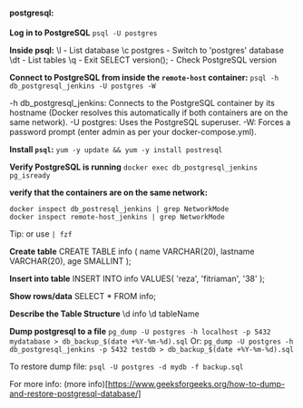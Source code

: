 #### postgresql:
**Log in to PostgreSQL**
`psql -U postgres`

**Inside psql:**
\l - List database
\c postgres - Switch to 'postgres' database
\dt - List tables
\q - Exit
SELECT version(); - Check PostgreSQL version

**Connect to PostgreSQL from inside the `remote-host` container:**
`psql -h db_postgresql_jenkins -U postgres -W`

-h db_postgresql_jenkins: Connects to the PostgreSQL container by its hostname (Docker resolves this automatically if both containers are on the same network).
-U postgres: Uses the PostgreSQL superuser.
-W: Forces a password prompt (enter admin as per your docker-compose.yml).

**Install `psql`:**
`yum -y update && yum -y install postresql`

**Verify PostgreSQL is running**
`docker exec db_postgresql_jenkins pg_isready`

**verify that the containers are on the same network:**
```
docker inspect db_postresql_jenkins | grep NetworkMode
docker inspect remote-host_jenkins | grep NetworkMode
```
Tip: or use `| fzf`

**Create table**
CREATE TABLE info (
    name VARCHAR(20),
    lastname    VARCHAR(20),
    age     SMALLINT
);

**Insert into table**
INSERT INTO info VALUES(
    'reza',
    'fitriaman',
    '38'
);

**Show rows/data**
SELECT * FROM info;

**Describe the Table Structure**
\d info
\d tableName

**Dump postgresql to a file**
`pg_dump -U postgres -h localhost -p 5432 mydatabase > db_backup_$(date +%Y-%m-%d).sql`
Or:
`pg_dump -U postgres -h db_postgresql_jenkins -p 5432 testdb > db_backup_$(date +%Y-%m-%d).sql`

To restore dump file:
`psql -U postgres -d mydb -f backup.sql`

For more info:
(more info)[https://www.geeksforgeeks.org/how-to-dump-and-restore-postgresql-database/]
